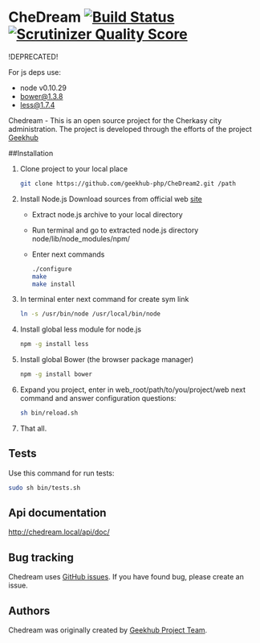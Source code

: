 CheDream [![Build Status](https://travis-ci.org/geekhub-php/CheDream2.png?branch=develop)](https://travis-ci.org/geekhub-php/CheDream2) [![Scrutinizer Quality Score](https://scrutinizer-ci.com/g/geekhub-php/CheDream2/badges/quality-score.png?s=4ecfb52f0cdd36aa70177671d39b84303806c548)](https://scrutinizer-ci.com/g/geekhub-php/CheDream2/)
========
!DEPRECATED!

For js deps use:
- node v0.10.29
- bower@1.3.8
- less@1.7.4

Chedream - This is an open source project for the Cherkasy city administration.
The project is developed through the efforts of the project [Geekhub][1]

##Installation

1. Clone project to your local place

    ```sh
    git clone https://github.com/geekhub-php/CheDream2.git /path
    ```
2. Install Node.js Download sources from official web [site][2]
    - Extract node.js archive to your local directory
    - Run terminal and go to extracted node.js directory node/lib/node_modules/npm/
    - Enter next commands

        ```sh
        ./configure
        make
        make install
        ```
3. In terminal enter next command for create sym link

    ```sh
    ln -s /usr/bin/node /usr/local/bin/node
    ```
4. Install global less module for node.js

    ```sh
    npm -g install less
    ```
5. Install global Bower (the browser package manager)

    ```sh
    npm -g install bower
    ```
6. Expand you project, enter in web_root/path/to/you/project/web next command and answer configuration questions:

    ```sh
    sh bin/reload.sh
    ```

7. That all.


Tests
-----
Use this command for run tests:
```bash
sudo sh bin/tests.sh
```

Api documentation
-----------------

http://chedream.local/api/doc/

Bug tracking
------------

Chedream uses [GitHub issues](https://github.com/geekhub-php/CheDream2/issues).
If you have found bug, please create an issue.

Authors
-------

Chedream was originally created by [Geekhub Project Team](http://geekhub.ck.ua).

[1]:  http://geekhub.ck.ua/
[2]:  http://nodejs.org/
